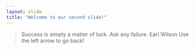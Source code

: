 ```yaml
---
layout: slide
title: "Welcome to our second slide!"
---
```

>Success is simply a matter of luck. Ask any failure. Earl Wilson
Use the left arrow to go back!
